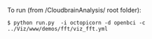 To run (from /CloudbrainAnalysis/ root folder):
```
$ python run.py  -i octopicorn -d openbci -c ../Viz/www/demos/fft/viz_fft.yml
```